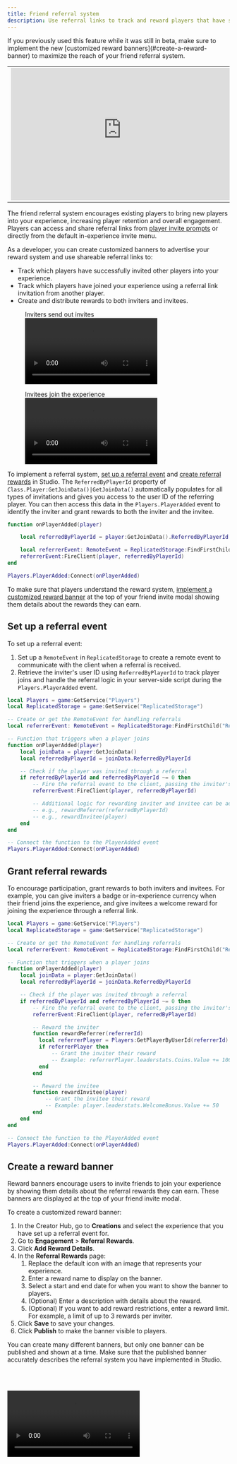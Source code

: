 ```yaml
---
title: Friend referral system
description: Use referral links to track and reward players that have successfully invited other players into your experience, and players that have joined your experience using a referral link invitation from another player.
---
```


<Alert severity="info">
If you previously used this feature while it was still in beta, make sure to implement the new [customized reward banners](#create-a-reward-banner) to maximize the reach of your friend referral system.
</Alert>

<table>
<tbody>
  <tr>
    <td><iframe width="500" height="300" src="https://www.youtube-nocookie.com/embed/qfWKYgO63OI" title="YouTube video player" frameborder="0" allow="accelerometer; autoplay; clipboard-write; encrypted-media; gyroscope; picture-in-picture; web-share" allowfullscreen></iframe></td>
    <td><iframe width="500" height="300" src="https://www.youtube-nocookie.com/embed/rVFmc8gxu4s" title="YouTube video player" frameborder="0" allow="accelerometer; autoplay; clipboard-write; encrypted-media; gyroscope; picture-in-picture; web-share" allowfullscreen></iframe></td>
  </tr>
</tbody>
</table>

The friend referral system encourages existing players to bring new players into your experience, increasing player retention and overall engagement. Players can access and share referral links from [player invite prompts](./invite-prompts.md) or directly from the default in-experience invite menu.

As a developer, you can create customized banners to advertise your reward system and use shareable referral links to:

- Track which players have successfully invited other players into your experience.
- Track which players have joined your experience using a referral link invitation from another player.
- Create and distribute rewards to both inviters and invitees.

<figure>
    <figcaption>Inviters send out invites</figcaption>
    <video controls src="../../assets/promotion/referral-system/Invite-Flow-Referral-System.mp4" type="video/mp4" />
</figure>

<figure>
    <figcaption>Invitees join the experience</figcaption>
    <video controls src="../../assets/promotion/referral-system/Invitee-Flow-Referral-System.mp4" />
</figure>

To implement a referral system, [set up a referral event](#set-up-a-referral-event) and [create referral rewards](#grant-referral-rewards) in Studio. The `ReferredByPlayerId` property of `Class.Player:GetJoinData()|GetJoinData()` automatically populates for all types of invitations and gives you access to the user ID of the referring player. You can then access this data in the `Players.PlayerAdded` event to identify the inviter and grant rewards to both the inviter and the invitee.

```lua
function onPlayerAdded(player)

    local referredByPlayerId = player:GetJoinData().ReferredByPlayerId

    local referrerEvent: RemoteEvent = ReplicatedStorage:FindFirstChild("ReferralReceivedEvent")
    referrerEvent:FireClient(player, referredByPlayerId)
end

Players.PlayerAdded:Connect(onPlayerAdded)
```

To make sure that players understand the reward system, [implement a customized reward banner](#create-a-reward-banner) at the top of your friend invite modal showing them details about the rewards they can earn.

## Set up a referral event

To set up a referral event:

1. Set up a `RemoteEvent` in `ReplicatedStorage` to create a remote event to communicate with the client when a referral is received.
2. Retrieve the inviter's user ID using `ReferredByPlayerId` to track player joins and handle the referral logic in your server-side script during the `Players.PlayerAdded` event.

```lua
local Players = game:GetService("Players")
local ReplicatedStorage = game:GetService("ReplicatedStorage")

-- Create or get the RemoteEvent for handling referrals
local referrerEvent: RemoteEvent = ReplicatedStorage:FindFirstChild("ReferralReceivedEvent")

-- Function that triggers when a player joins
function onPlayerAdded(player)
    local joinData = player:GetJoinData()
    local referredByPlayerId = joinData.ReferredByPlayerId

    -- Check if the player was invited through a referral
    if referredByPlayerId and referredByPlayerId ~= 0 then
        -- Fire the referral event to the client, passing the inviter's ID
        referrerEvent:FireClient(player, referredByPlayerId)

        -- Additional logic for rewarding inviter and invitee can be added here
        -- e.g., rewardReferrer(referredByPlayerId)
        -- e.g., rewardInvitee(player)
    end
end

-- Connect the function to the PlayerAdded event
Players.PlayerAdded:Connect(onPlayerAdded)
```

## Grant referral rewards

To encourage participation, grant rewards to both inviters and invitees. For example, you can give inviters a badge or in-experience currency when their friend joins the experience, and give invitees a welcome reward for joining the experience through a referral link.

```lua
local Players = game:GetService("Players")
local ReplicatedStorage = game:GetService("ReplicatedStorage")

-- Create or get the RemoteEvent for handling referrals
local referrerEvent: RemoteEvent = ReplicatedStorage:FindFirstChild("ReferralReceivedEvent")

-- Function that triggers when a player joins
function onPlayerAdded(player)
    local joinData = player:GetJoinData()
    local referredByPlayerId = joinData.ReferredByPlayerId

    -- Check if the player was invited through a referral
    if referredByPlayerId and referredByPlayerId ~= 0 then
        -- Fire the referral event to the client, passing the inviter's ID
        referrerEvent:FireClient(player, referredByPlayerId)

        -- Reward the inviter
        function rewardReferrer(referrerId)
          local referrerPlayer = Players:GetPlayerByUserId(referrerId)
          if referrerPlayer then
              -- Grant the inviter their reward
              -- Example: referrerPlayer.leaderstats.Coins.Value += 100
          end
        end

        -- Reward the invitee
        function rewardInvitee(player)
            -- Grant the invitee their reward
            -- Example: player.leaderstats.WelcomeBonus.Value += 50
        end
    end
end

-- Connect the function to the PlayerAdded event
Players.PlayerAdded:Connect(onPlayerAdded)
```

## Create a reward banner

Reward banners encourage users to invite friends to join your experience by showing them details about the referral rewards they can earn. These banners are displayed at the top of your friend invite modal.

To create a customized reward banner:

1. In the Creator Hub, go to **Creations** and select the experience that you have set up a referral event for.
2. Go to **Engagement** > **Referral Rewards**.
3. Click **Add Reward Details**.
4. In the **Referral Rewards** page:
    1. Replace the default icon with an image that represents your experience.
    2. Enter a reward name to display on the banner.
    3. Select a start and end date for when you want to show the banner to players.
    4. (Optional) Enter a description with details about the reward.
    5. (Optional) If you want to add reward restrictions, enter a reward limit. For example, a limit of up to 3 rewards per inviter.
5. Click **Save** to save your changes.
6. Click **Publish** to make the banner visible to players.

You can create many different banners, but only one banner can be published and shown at a time. Make sure that the published banner accurately describes the referral system you have implemented in Studio.

<br /><br />

<video controls src="../../assets/promotion/referral-system/Reward-Details.mp4" />

## Prevent referral system abuse

You can implement safeguards to prevent players from exploiting the friend referral system.

- Offer one-time rewards to track invitees and make sure they're only rewarded once.
- Introduce a cooldown period before an inviter can submit another referral.
- Monitor unusual activity and implement corrective measures like banning users or canceling rewards.

```lua
local DataStoreService = game:GetService("DataStoreService")
local Players = game:GetService("Players")

-- Create or get the datastore for referrals
local referralDataStore = DataStoreService:GetDataStore("ReferralDataStore")

-- Function to check and mark referral
local function onPlayerAdded(player)
    local joinData = player:GetJoinData()
    local referredByPlayerId = joinData.ReferredByPlayerId

    -- Load player's referral data
    local success, alreadyReferred = pcall(function()
        return referralDataStore:GetAsync(tostring(player.UserId))
    end)

    if not success then
        warn("Failed to get referral data for player:", player.UserId)
        return
    end

    if referredByPlayerId and referredByPlayerId ~= 0 and not alreadyReferred then
        -- Reward inviter and invitee
        rewardReferrer(referredByPlayerId)
        rewardInvitee(player)

        -- Mark the player as referred in DataStore
        local saveSuccess, err = pcall(function()
            referralDataStore:SetAsync(tostring(player.UserId), true)
        end)

        if not saveSuccess then
            warn("Failed to save referral status for player:", player.UserId, err)
        end
    end
end

-- Connect the function to the player joining
Players.PlayerAdded:Connect(onPlayerAdded)
```

## Frequently asked questions

**Which experiences are eligible to use this feature?**

This feature is open to any experience that has been live for at least one day and that doesn't violate the [Community Standards](https://en.help.roblox.com/hc/en-us/articles/203313410-Roblox-Community-Standards).

**Which players can take advantage of referrals?**

All players are eligible to earn rewards through referrals.

**Is the invite restricted to a player's friends on Roblox?**

No, players can send an invite to friends they aren't connected with on the Roblox platform yet.

**Does the referral link expire?**

The link never expires.

**How can I get the most out of this feature?**

You can add an in-experience button to advertise the referral system to encourage players to take advantage of referrals. You can then give the button a descriptive title and connect the button click event to the friend invite modal where players can see the reward banner.
